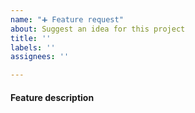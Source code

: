 ```yaml
---
name: "➕ Feature request"
about: Suggest an idea for this project
title: ''
labels: ''
assignees: ''

---
```


#### Feature description

<!--A clear and concise description of what you want to happen.-->
